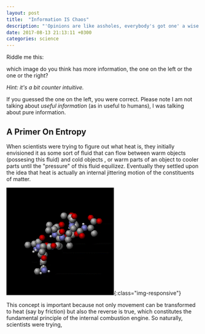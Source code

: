```yaml
---
layout: post
title:  "Information IS Chaos"
description: "'Opinions are like assholes, everybody's got one' a wise man once said. That wise man was Larry Flint, or at least that's what the movie claims he said. Those might not have been his exact words, but no need to get into specifics... You see, smart people have egos."
date: 2017-08-13 21:13:11 +0300
categories: science
---
```


Riddle me this:

which image do you think has more information, the one on the left or the one or the right?

*Hint: it's a bit counter intuitive.*

If you guessed the one on the left, you were correct. Please note I am not talking about *useful information* (as in useful to humans), I was talking about pure information.

## A Primer On Entropy ##
When scientists were trying to figure out what heat is, they initially envisioned it as some sort of fluid that can flow between warm objects (possesing this fluid) and cold objects , or warm parts of an object to cooler parts until the "pressure" of this fluid equilizez. Eventually they settled upon the idea that heat is actually an internal jittering motion of the constituents of matter.

![image-title-here](/images/thermal.gif){:class="img-responsive"} 

This concept is important because not only movement can be transformed to heat (say by friction) but also the reverse is true, which constitutes the fundamental principle of the internal combustion engine. So naturally, scientists were trying,